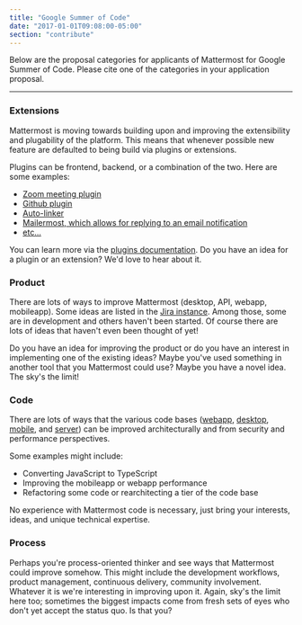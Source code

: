```yaml
---
title: "Google Summer of Code"
date: "2017-01-01T09:08:00-05:00"
section: "contribute"
---
```


Below are the proposal categories for applicants of Mattermost for Google Summer of Code. Please cite one of  the 
categories in your application proposal.

---

### Extensions

Mattermost is moving towards building upon and improving the extensibility and plugability of the platform. This 
means that whenever possible new feature are defaulted to being build via plugins or extensions.

Plugins can be frontend, backend, or a combination of the two. Here are some examples:

* [Zoom meeting plugin](https://github.com/mattermost/mattermost-plugin-zoom)
* [Github plugin](https://github.com/mattermost/mattermost-plugin-github)
* [Auto-linker](https://github.com/mattermost/mattermost-plugin-autolink)
* [Mailermost, which allows for replying to an email notification](https://github.com/DSchalla/mailermost-plugin)
* [etc...](https://github.com/mattermost/mattermost-plugins/blob/master/index.md)

You can learn more via the [plugins documentation](https://docs.mattermost.com/administration/plugins.html). Do you
have an idea for a plugin or an extension? We'd love to hear about it.

### Product

There are lots of ways to improve Mattermost (desktop, API, webapp, mobileapp). Some ideas are listed in the 
[Jira instance](https://mattermost.atlassian.net/secure/Dashboard.jspa). Among those, some are in development and 
others haven't been started. Of course there are lots of ideas that haven't even been thought of yet!

Do you have an idea for improving the product or do you have an interest in implementing one of the existing ideas? 
Maybe you've used something in another tool that you Mattermost could use? Maybe you have a novel idea. The sky's 
the limit!

### Code

There are lots of ways that the various code bases ([webapp](https://github.com/mattermost/mattermost-webapp), [desktop](https://github.com/mattermost/desktop), [mobile](https://github.com/mattermost/mattermost-mobile), and [server](https://github.com/mattermost/mattermost-server)) can be improved architecturally and from security and performance
perspectives.

Some examples might include:

* Converting JavaScript to TypeScript
* Improving the mobileapp or webapp performance
* Refactoring some code or rearchitecting a tier of the code base

No experience with Mattermost code is necessary, just bring your interests, ideas, and unique technical expertise.

### Process

Perhaps you're process-oriented thinker and see ways that Mattermost could improve somehow. This might include the 
development workflows, product management, continuous delivery, community involvement. Whatever it is
we're interesting in improving upon it. Again, sky's the limit here too; sometimes the biggest impacts come from 
fresh sets of eyes who don't yet accept the status quo. Is that you?